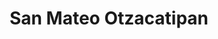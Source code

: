 ---
title: San Mateo Otzacatipan
url: /san-mateo-otzacatipan/
latitude: 19.343
longitude: -99.601
---
